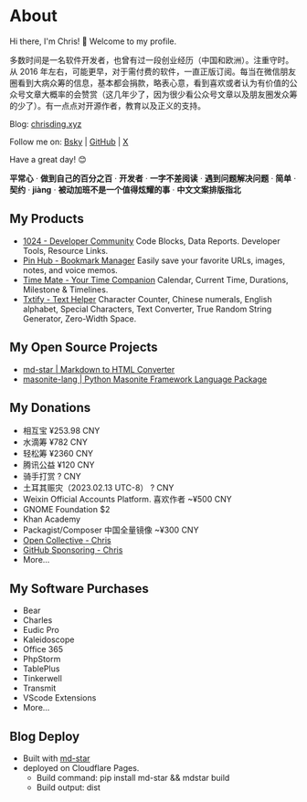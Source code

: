 # About

Hi there, I'm Chris! 👋 Welcome to my profile.

多数时间是一名软件开发者，也曾有过一段创业经历（中国和欧洲）。注重守时。从 2016 年左右，可能更早，对于需付费的软件，一直正版订阅。每当在微信朋友圈看到大病众筹的信息，基本都会捐款，略表心意，看到喜欢或者认为有价值的公众号文章大概率的会赞赏（这几年少了，因为很少看公众号文章以及朋友圈发众筹的少了）。有一点点对开源作者，教育以及正义的支持。

Blog: [chrisding.xyz](https://chrisding.xyz)

Follow me on: [Bsky](https://bsky.app/profile/chris1ding1.bsky.social) | [GitHub](https://github.com/chris1ding1) | [X](https://x.com/chrisdingxyz)

Have a great day! 😊

**平常心** · **做到自己的百分之百** · **开发者** · **一字不差阅读** · **遇到问题解决问题** · **简单** · **契约** · **jiàng** · **被动加班不是一个值得炫耀的事** · **中文文案排版指北**

## My Products

- [1024 - Developer Community](https://1024.dev) Code Blocks, Data Reports. Developer Tools, Resource Links.
- [Pin Hub - Bookmark Manager](https://pinhub.xyz) Easily save your favorite URLs, images, notes, and voice memos.
- [Time Mate - Your Time Companion](https://timemate.app) Calendar, Current Time, Durations, Milestone & Timelines.
- [Txtify - Text Helper](https://txtify.app) Character Counter, Chinese numerals, English alphabet, Special Characters, Text Converter, True Random String Generator, Zero-Width Space.

## My Open Source Projects

- [md-star | Markdown to HTML Converter](https://github.com/chris1ding1/md-star)
- [masonite-lang | Python Masonite Framework Language Package](https://github.com/chris1ding1/masonite-lang)

## My Donations

- 相互宝 ¥253.98 CNY
- 水滴筹 ¥782 CNY
- 轻松筹 ¥2360 CNY
- 腾讯公益 ¥120 CNY
- 骑手打赏 ? CNY
- 土耳其赈灾（2023.02.13 UTC-8） ? CNY
- Weixin Official Accounts Platform. 喜欢作者 ~¥500 CNY
- GNOME Foundation $2
- Khan Academy
- Packagist/Composer 中国全量镜像 ~¥300 CNY
- [Open Collective - Chris](https://opencollective.com/chrisding)
- [GitHub Sponsoring - Chris](https://github.com/chris1ding1?tab=sponsoring)
- More...

## My Software Purchases

- Bear
- Charles
- Eudic Pro
- Kaleidoscope
- Office 365
- PhpStorm
- TablePlus
- Tinkerwell
- Transmit
- VScode Extensions
- More...

## Blog Deploy

- Built with [md-star](https://github.com/chris1ding1/md-star)
- deployed on Cloudflare Pages.
  - Build command: pip install md-star && mdstar build
  - Build output: dist
